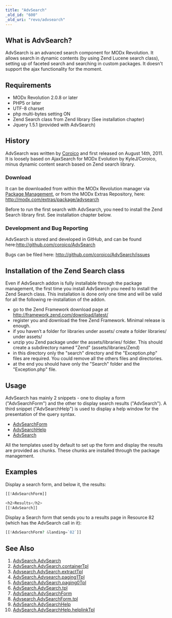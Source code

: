 ```yaml
---
title: "AdvSearch"
_old_id: "600"
_old_uri: "revo/advsearch"
---
```


## What is AdvSearch? 

 AdvSearch is an advanced search component for MODx Revolution. It allows search in dynamic contents (by using Zend Lucene search class), setting up of faceted search and searching in custom packages. 
 It doesn't support the ajax functionality for the moment.

## Requirements 

- MODx Revolution 2.0.8 or later
- PHP5 or later
- UTF-8 charset
- php multi-bytes setting ON
- Zend Search class from Zend library (See installation chapter)
- Jquery 1.5.1 (provided with AdvSearch)

## History 

 AdvSearch was written by [Coroico](/display/~coroico) and first released on August 14th, 2011. It is loosely based on AjaxSearch for MODx Evolution by KyleJ/Coroico, minus dynamic content search based on Zend search library.

### Download 

 It can be downloaded from within the MODx Revolution manager via [Package Management](developing-in-modx/advanced-development/package-management "Package Management"), or from the MODx Extras Repository, here: <http://modx.com/extras/package/advsearch>

 Before to run the first search with AdvSearch, you need to install the Zend Search library first. See installation chapter below. 

### Development and Bug Reporting

 AdvSearch is stored and developed in GitHub, and can be found here:<http://github.com/coroico/AdvSearch>

 Bugs can be filed here: <http://github.com/coroico/AdvSearch/issues>

## Installation of the Zend Search class 

 Even if AdvSearch addon is fully installable through the package management, the first time you install AdvSearch you need to install the Zend Search class. 
 This installation is done only one time and will be valid for all the following re-installation of the addon.

- go to the Zend Framework download page at <http://framework.zend.com/download/latest/>
- register you and download the free Zend Framework. Minimal release is enough.
- if you haven’t a folder for libraries under assets/ create a folder libraries/ under assets/
- unzip you Zend package under the assets/libraries/ folder. This should create a subdirectory named "Zend" (assets/libraries/Zend)
- in this directory only the "search" directory and the "Exception.php" files are required. You could remove all the others files and directories.
- at the end you should have only the "Search" folder and the "Exception.php" file.

## Usage 

 AdvSearch has mainly 2 snippets - one to display a form ("AdvSearchForm") and the other to display search results ("AdvSearch"). 
 A third snippet ("AdvSearchHelp") is used to display a help window for the presentation of the query syntax.

- [AdvSearchForm](/extras/advsearch/advsearch.advsearchform "AdvSearch.AdvSearchForm")
- [AdvSearchHelp](/extras/advsearch/advsearch.advsearchhelp "AdvSearch.AdvSearchHelp")
- [AdvSearch](/extras/advsearch/advsearch.advsearch "AdvSearch.AdvSearch")

 All the templates used by default to set up the form and display the results are provided as chunks. These chunks are installed through the package management.

## Examples 

 Display a search form, and below it, the results:

``` php 
[[!AdvSearchForm]]

<h2>Results</h2>
[[!AdvSearch]]
```

 Display a Search form that sends you to a results page in Resource 82 (which has the AdvSearch call in it):

``` php 
[[!AdvSearchForm? &landing=`82`]]
```

## See Also 

1. [AdvSearch.AdvSearch](/extras/advsearch/advsearch.advsearch)
  1. [AdvSearch.AdvSearch.containerTpl](/extras/advsearch/advsearch.advsearch/advsearch.advsearch.containertpl)
  2. [Advsearch.AdvSearch.extractTpl](/extras/advsearch/advsearch.advsearch/advsearch.advsearch.extracttpl)
  3. [AdvSearch.Advsearch.paging1Tpl](/extras/advsearch/advsearch.advsearch/advsearch.advsearch.paging1tpl)
  4. [AdvSearch.AdvSearch.paging0Tpl](/extras/advsearch/advsearch.advsearch/advsearch.advsearch.paging0tpl)
  5. [AdvSearch.AdvSearch.tpl](/extras/advsearch/advsearch.advsearch/advsearch.advsearch.tpl)
2. [AdvSearch.AdvSearchForm](/extras/advsearch/advsearch.advsearchform)
  6. [Advsearch.AdvSearchForm.tpl](/extras/advsearch/advsearch.advsearchform/advsearch.advsearchform.tpl)
3. [AdvSearch.AdvSearchHelp](/extras/advsearch/advsearch.advsearchhelp)
  7. [AdvSearch.AdvSearchHelp.helplinkTpl](/extras/advsearch/advsearch.advsearchhelp/advsearch.advsearchhelp.helplinktpl)